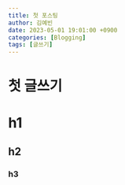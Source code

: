 ```yaml
---
title: 첫 포스팅
author: 김예빈
date: 2023-05-01 19:01:00 +0900
categories: [Blogging]
tags: [글쓰기]
---
```


# 첫 글쓰기

# h1
## h2
### h3

